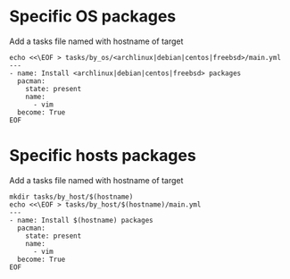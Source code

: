 # Specific OS packages
Add a tasks file named with hostname of target
```
echo <<\EOF > tasks/by_os/<archlinux|debian|centos|freebsd>/main.yml
---
- name: Install <archlinux|debian|centos|freebsd> packages
  pacman:
    state: present
    name:
      - vim
  become: True
EOF
```

# Specific hosts packages
Add a tasks file named with hostname of target
```
mkdir tasks/by_host/$(hostname)
echo <<\EOF > tasks/by_host/$(hostname)/main.yml
---
- name: Install $(hostname) packages
  pacman:
    state: present
    name:
      - vim
  become: True
EOF
```
